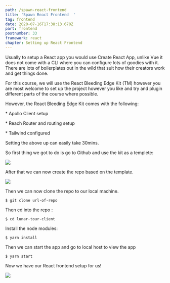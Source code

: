 ```yaml
---
path: /spawn-react-frontend
title: 'Spawn React Frontend  '
tag: frontend
date: 2020-07-16T17:38:13.670Z
part: frontend
postnumber: 33
framework: react
chapter: Setting up React Frontend
---
```

Usually to setup a React app you would use Create React App, unlike Vue it does not come with a CLI where you can configure lots of goodies with it. There are lots of boilerplates out in the wild that suit how their creators work and get things done.

For this course, we will use the React Bleeding Edge Kit (TM) however you are most welcome to set up the project however you like and try and plugin different parts of the course where possible.

However, the React Bleeding Edge Kit comes with the following:

\* Apollo Client setup

\* Reach Router and routing setup

\* Tailwind configured

 Setting the above up can easily take 30mins.

So first thing we got to do is go to Github and use the kit as a templete:

![](/uploads/task_1.png)

After that we can now create the repo based on the template.

![](/uploads/task_2.png)

Then we can now clone the repo to our local machine. 

```
$ git clone url-of-repo
```

Then cd into the repo :

```
$ cd lunar-tour-client
```

Install the node modules:

```
$ yarn install
```



Then we can start the app and go to local host to view the app

```
$ yarn start
```

Now we have our React frontend setup for us!

![](/uploads/task_3.png)